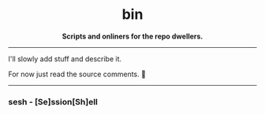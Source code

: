 <h1 align="center">bin</h1>
<div align="center">

**Scripts and onliners for the repo dwellers.**

</div>

<!--
Some stuff I use.
Mostly convenient oneliners, probably convenient only for my workflow, but maybe someone can find them useful.
-->

---

I'll slowly add stuff and describe it.

For now just read the source comments. 🤷

---
### sesh - \[Se\]ssion\[Sh\]ell


<!--
---
### bak-borg

-->
